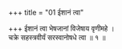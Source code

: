 +++
title = "01 ईशानं त्वा"

+++
ईशानं त्वा भेषजानां विजेषाय वृणीमहे ।  
चक्रे सहस्त्रवीर्यं सरस्वानोषधे त्वा ॥ १ ॥